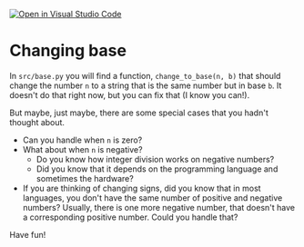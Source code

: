 [![Open in Visual Studio Code](https://classroom.github.com/assets/open-in-vscode-c66648af7eb3fe8bc4f294546bfd86ef473780cde1dea487d3c4ff354943c9ae.svg)](https://classroom.github.com/online_ide?assignment_repo_id=8448315&assignment_repo_type=AssignmentRepo)
# Changing base

In `src/base.py` you will find a function, `change_to_base(n, b)` that should change the number `n` to a string that is the same number but in base `b`. It doesn't do that right now, but you can fix that (I know you can!).

But maybe, just maybe, there are some special cases that you hadn't thought about.

- Can you handle when `n` is zero?
- What about when `n` is negative?
    - Do you know how integer division works on negative numbers?
    - Did you know that it depends on the programming language and sometimes the hardware?
- If you are thinking of changing signs, did you know that in most languages, you don't have the same number of positive and negative numbers? Usually, there is one more negative number, that doesn't have a corresponding positive number. Could you handle that?

Have fun!
